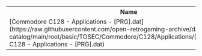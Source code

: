 <table>
<tr><th>Name</th><th>Size</th></tr>
<tr><td>
[Commodore C128 - Applications - [PRG].dat](https://raw.githubusercontent.com/open-retrogaming-archive/dat-catalog/main/root/basic/TOSEC/Commodore/C128/Applications/[PRG]/Commodore C128 - Applications - [PRG].dat)
</td><td>6298</td></tr>
</table>

